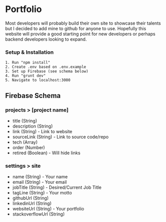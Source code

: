 # Portfolio

Most developers will probably build their own site to showcase their talents but I decided to add mine to github for anyone to use. Hopefully this website will provide a good starting point for new developers or perhaps backend developers looking to expand.

### Setup & Installation

```
1. Run "npm install"
2. Create .env based on .env.example
3. Set up Firebase (see schema below)
4. Run "grunt dev"
5. Navigate to localhost:3000
```

## Firebase Schema

### projects > [project name]

- title (String)
- description (String)
- link (String) - Link to website
- sourceLink (String) - Link to source code/repo
- tech (Array)
- order (Number)
- retired (Boolean) - Will hide links

### settings > site

- name (String) - Your name
- email (String) - Your email
- jobTitle (String) - Desired/Current Job Title
- tagLine (String) - Your motto
- githubUrl (String)
- linkedinUrl (String)
- websiteUrl (String) - Your portfolio
- stackoverflowUrl (String)
